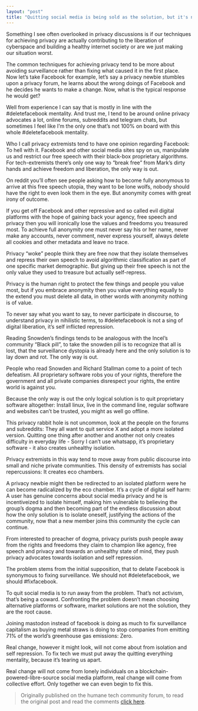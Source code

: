 ```yaml
---
layout: "post"
title: "Quitting social media is being sold as the solution, but it's not liberating users, it's repressing and isolating them"
---
```


Something I see often overlooked in privacy discussions is if our techniques for achieving privacy are actually contributing to the liberation of cyberspace and building a healthy internet society or are we just making our situation worst.<!--more-->

The common techniques for achieving privacy tend to be more about avoiding surveillance rather than fixing what caused it in the first place. Now let’s take Facebook for example, let’s say a privacy newbie stumbles upon a privacy forum, he learns about the wrong doings of Facebook and he decides he wants to make a change. Now, what is the typical response he would get?

Well from experience I can say that is mostly in line with the #deletefacebook mentality. And trust me, I tend to be around online privacy advocates a lot, online forums, subreddits and telegram chats, but sometimes I feel like I’m the only one that’s not 100% on board with this whole #deletefacebook mentality.

Who I call privacy extremists tend to have one opinion regarding Facebook: To hell with it. Facebook and other social media sites spy on us, manipulate us and restrict our free speech with their black-box proprietary algorithms. For tech-extremists there’s only one way to “break free” from Mark’s dirty hands and achieve freedom and liberation, the only way is out.

On reddit you’ll often see people asking how to become fully anonymous to arrive at this free speech utopia, they want to be lone wolfs, nobody should have the right to even look them in the eye. But anonymity comes with great irony of outcome.

If you get off Facebook and other repressive and so called evil digital platforms with the hope of gaining back your agency, free speech and privacy then you will ironically lose the values and freedoms you treasured most. To achieve full anonymity one must never say his or her name, never make any accounts, never comment, never express yourself, always delete all cookies and other metadata and leave no trace.

Privacy “woke” people think they are free now that they isolate themselves and repress their own speech to avoid algorithmic classification as part of one specific market demographic. But giving up their free speech is not the only value they used to treasure but actually self-repress.

Privacy is the human right to protect the few things and people you value most, but if you embrace anonymity then you value everything equally to the extend you must delete all data, in other words with anonymity nothing is of value.

To never say what you want to say, to never participate in discourse, to understand privacy in nihilistic terms, to #deletefacebook is not a sing of digital liberation, it’s self inflicted repression.

Reading Snowden’s findings tends to be analogous with the Incel’s community “Black pill”, to take the snowden pill is to recognize that all is lost, that the surveillance dystopia is already here and the only solution is to lay down and rot. The only way is out.

People who read Snowden and Richard Stallman come to a point of tech defeatism. All proprietary software robs you of your rights, therefore the government and all private companies disrespect your rights, the entire world is against you.

Because the only way is out the only logical solution is to quit proprietary software altogether: Install linux, live in the command line, regular software and websites can’t be trusted, you might as well go offline.

This privacy rabbit hole is not uncommon, look at the people on the forums and subreddits: They all want to quit service X and adopt a more isolated version. Quitting one thing after another and another not only creates difficulty in everyday life - Sorry I can’t use whatsapp, it’s proprietary software - it also creates unhealthy isolation.

Privacy extremists in this way tend to move away from public discourse into small and niche private communities. This density of extremists has social repercussions: It creates eco chambers.

A privacy newbie might then be redirected to an isolated platform were he can become radicalized by the eco chamber. It’s a cycle of digital self harm: A user has genuine concerns about social media privacy and he is incentiveized to isolate himself, making him vulnerable to believing the group’s dogma and then becoming part of the endless discussion about how the only solution is to isolate oneself, justifying the actions of the community, now that a new member joins this community the cycle can continue.

From interested to preacher of dogma, privacy purists push people away from the rights and freedoms they claim to champion like agency, free speech and privacy and towards an unhealthy state of mind, they push privacy advocates towards isolation and self repression.

The problem stems from the initial supposition, that to delate Facebook is synonymous to fixing surveillance. We should not #deletefacebook, we should #fixfacebook.

To quit social media is to run away from the problem. That’s not activism, that’s being a coward. Confronting the problem doesn’t mean choosing alternative platforms or software, market solutions are not the solution, they are the root cause.

Joining mastodon instead of facebook is doing as much to fix surveillance capitalism as buying metal straws is doing to stop companies from emitting 71% of the world’s greenhouse gas emissions: Zero.

Real change, however it might look, will not come about from isolation and self repression. To fix tech we must put away the quitting everything mentality, because it’s tearing us apart.

Real change will not come from lonely individuals on a blockchain-powered-libre-source social media platform, real change will come from collective effort. Only together we can even begin to fix this.


> Originally published on the humane tech community forum, to read the original post and read the comments [click here][1].

[1]: https://community.humanetech.com/t/quitting-social-media-is-being-sold-as-the-solution-but-its-not-liberating-users-its-repressing-and-isolating-them/4208